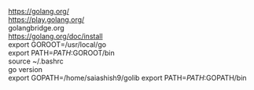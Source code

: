 https://golang.org/ \
https://play.golang.org/ \
golangbridge.org \
https://golang.org/doc/install \
export GOROOT=/usr/local/go \
export PATH=$PATH:$GOROOT/bin \
source ~/.bashrc \
go version \
export GOPATH=/home/saiashish9/golib
export PATH=$PATH:$GOPATH/bin

